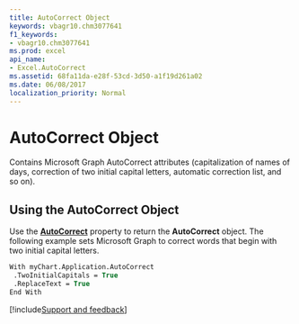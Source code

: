 ```yaml
---
title: AutoCorrect Object
keywords: vbagr10.chm3077641
f1_keywords:
- vbagr10.chm3077641
ms.prod: excel
api_name:
- Excel.AutoCorrect
ms.assetid: 68fa11da-e28f-53cd-3d50-a1f19d261a02
ms.date: 06/08/2017
localization_priority: Normal
---
```



# AutoCorrect Object

Contains Microsoft Graph AutoCorrect attributes (capitalization of names of days, correction of two initial capital letters, automatic correction list, and so on).


## Using the AutoCorrect Object

Use the  **[AutoCorrect](Excel.AutoCorrect-graph-property.md)** property to return the  **AutoCorrect** object. The following example sets Microsoft Graph to correct words that begin with two initial capital letters.


```vb
With myChart.Application.AutoCorrect 
 .TwoInitialCapitals = True 
 .ReplaceText = True 
End With
```

[!include[Support and feedback](~/includes/feedback-boilerplate.md)]